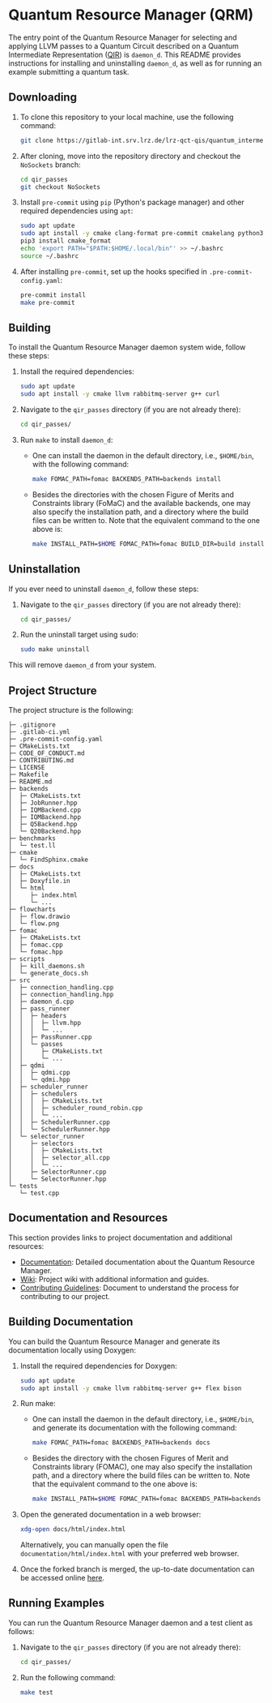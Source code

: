 # Quantum Resource Manager (QRM)

The entry point of the Quantum Resource Manager for selecting and applying LLVM passes to a Quantum Circuit described on a Quantum Intermediate Representation ([QIR](https://www.qir-alliance.org/projects/)) is `daemon_d`. This README provides instructions for installing and uninstalling `daemon_d`, as well as for running an example submitting a quantum task<!--Not to be confused with a qcommon QuantumTask-->.

## Downloading

1. To clone this repository to your local machine, use the following command:
   ```bash
   git clone https://gitlab-int.srv.lrz.de/lrz-qct-qis/quantum_intermediate_representation/qir_passes.git
   ```

2. After cloning, move into the repository directory and checkout the `NoSockets` branch:
   ```bash
   cd qir_passes
   git checkout NoSockets
   ```

3. Install `pre-commit` using `pip` (Python's package manager) and other required dependencies using `apt`:
   ```bash
   sudo apt update
   sudo apt install -y cmake clang-format pre-commit cmakelang python3-pip
   pip3 install cmake_format
   echo 'export PATH="$PATH:$HOME/.local/bin"' >> ~/.bashrc
   source ~/.bashrc
   ```

4. After installing `pre-commit`, set up the hooks specified in `.pre-commit-config.yaml`:
   ```bash
   pre-commit install
   make pre-commit
   ```

## Building

To install the Quantum Resource Manager daemon system wide, follow these steps:

1. Install the required dependencies:
   ```bash
   sudo apt update
   sudo apt install -y cmake llvm rabbitmq-server g++ curl
   ```

2. Navigate to the `qir_passes` directory (if you are not already there):
   ```bash
   cd qir_passes/
   ```

3. Run `make` to install `daemon_d`:
   - One can install the daemon in the default directory, i.e., `$HOME/bin`, with the following command:
      ```bash
      make FOMAC_PATH=fomac BACKENDS_PATH=backends install
      ```

   - Besides the directories with the chosen Figure of Merits and Constraints library (FoMaC) and the available backends, one may also specify the installation path, and a directory where the build files can be written to. Note that the equivalent command to the one above is:
      ```bash
      make INSTALL_PATH=$HOME FOMAC_PATH=fomac BUILD_DIR=build install
      ```

## Uninstallation

If you ever need to uninstall `daemon_d`, follow these steps:

1. Navigate to the `qir_passes` directory (if you are not already there):
   ```bash
   cd qir_passes/
   ```

2. Run the uninstall target using sudo:
   ```bash
   sudo make uninstall
   ```

This will remove `daemon_d` from your system.

## Project Structure

The project structure is the following:

```
├─ .gitignore
├─ .gitlab-ci.yml
├─ .pre-commit-config.yaml
├─ CMakeLists.txt
├─ CODE_OF_CONDUCT.md
├─ CONTRIBUTING.md
├─ LICENSE
├─ Makefile
├─ README.md
├─ backends
│  ├─ CMakeLists.txt
│  ├─ JobRunner.hpp
│  ├─ IQMBackend.cpp
│  ├─ IQMBackend.hpp
│  ├─ Q5Backend.hpp
│  └─ Q20Backend.hpp
├─ benchmarks
│  └─ test.ll
├─ cmake
│  └─ FindSphinx.cmake
├─ docs
│  ├─ CMakeLists.txt
│  ├─ Doxyfile.in
│  └─ html
│     ├─ index.html
│     └─ ...
├─ flowcharts
│  ├─ flow.drawio
│  └─ flow.png
├─ fomac
│  ├─ CMakeLists.txt
│  ├─ fomac.cpp
│  └─ fomac.hpp
├─ scripts
│  ├─ kill_daemons.sh
│  └─ generate_docs.sh
├─ src
│  ├─ connection_handling.cpp
│  ├─ connection_handling.hpp
│  ├─ daemon_d.cpp
│  ├─ pass_runner
│  │  ├─ headers
│  │  │  ├─ llvm.hpp
│  │  │  └─ ...
│  │  ├─ PassRunner.cpp
│  │  └─ passes
│  │     ├─ CMakeLists.txt
│  │     └─ ...
│  ├─ qdmi
│  │  ├─ qdmi.cpp
│  │  └─ qdmi.hpp
│  ├─ scheduler_runner
│  │  ├─ schedulers
│  │  │  ├─ CMakeLists.txt
│  │  │  ├─ scheduler_round_robin.cpp
│  │  │  └─ ...
│  │  ├─ SchedulerRunner.cpp
│  │  └─ SchedulerRunner.hpp
│  └─ selector_runner
│     ├─ selectors
│     │  ├─ CMakeLists.txt
│     │  ├─ selector_all.cpp
│     │  └─ ...
│     ├─ SelectorRunner.cpp
│     └─ SelectorRunner.hpp
└─ tests
   └─ test.cpp
```

## Documentation and Resources

This section provides links to project documentation and additional resources:

- [Documentation](https://lrz-qct-qis.gitlabpages.devweb.mwn.de/quantum_intermediate_representation/qir_passes/files.html): Detailed documentation about the Quantum Resource Manager.
- [Wiki](https://gitlab-int.srv.lrz.de/lrz-qct-qis/quantum_intermediate_representation/qir_passes/-/wikis/home): Project wiki with additional information and guides.
- [Contributing Guidelines](CONTRIBUTING.md): Document to understand the process for contributing to our project.
<!--
- Flowchart of the QIR Pass Runner daemon:
![Alt](flowcharts/flow.png)
-->

## Building Documentation

You can build the Quantum Resource Manager and generate its documentation locally using Doxygen:

1. Install the required dependencies for Doxygen:
   ```bash
   sudo apt update
   sudo apt install -y cmake llvm rabbitmq-server g++ flex bison
   ```

2. Run make:
   - One can install the daemon in the default directory, i.e., `$HOME/bin`, and generate its documentation with the following command:
      ```bash
      make FOMAC_PATH=fomac BACKENDS_PATH=backends docs
      ```

   - Besides the directory with the chosen Figures of Merit and Constraints library (FOMAC), one may also specify the installation path, and a directory where the build files can be written to. Note that the equivalent command to the one above is:
      ```bash
      make INSTALL_PATH=$HOME FOMAC_PATH=fomac BACKENDS_PATH=backends BUILD_DIR=build docs
      ```

3. Open the generated documentation in a web browser:
   ```bash
   xdg-open docs/html/index.html
   ```

   Alternatively, you can manually open the file `documentation/html/index.html` with your preferred web browser.

4. Once the forked branch is merged, the up-to-date documentation can be accessed online [here](https://lrz-qct-qis.gitlabpages.devweb.mwn.de/quantum_intermediate_representation/qir_passes/index.html).

## Running Examples

You can run the Quantum Resource Manager daemon and a test client as follows:

1. Navigate to the `qir_passes` directory (if you are not already there):
   ```bash
   cd qir_passes/
   ```

2. Run the following command:
   ```bash
   make test
   ```
